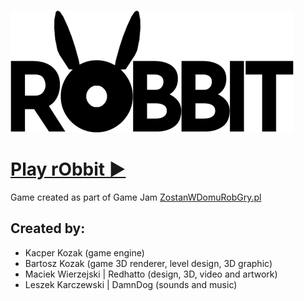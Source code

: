 [![rObbit](./logo-inverted.png)](https://kacperkozak.github.io/rObbit-game/)

# [Play rObbit ▶](https://kacperkozak.github.io/rObbit-game/)

Game created as part of Game Jam [ZostanWDomuRobGry.pl](https://zostanwdomurobgry.pl/)

## Created by:

-   Kacper Kozak (game engine)
-   Bartosz Kozak (game 3D renderer, level design, 3D graphic)
-   Maciek Wierzejski | Redhatto (design, 3D, video and artwork)
-   Leszek Karczewski | DamnDog (sounds and music)
